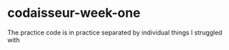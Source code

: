 # codaisseur-week-one


The practice code is in practice separated by individual things I struggled with
